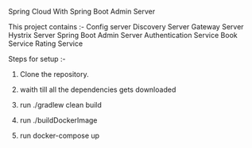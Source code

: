 Spring Cloud With Spring Boot Admin Server


This project contains :-
Config server
Discovery Server
Gateway Server
Hystrix Server
Spring Boot Admin Server
Authentication Service
Book Service
Rating Service

Steps for setup :- 

1. Clone the repository.

2. waith till all the dependencies gets downloaded

3. run ./gradlew clean build

4. run ./buildDockerImage

5. run docker-compose up
